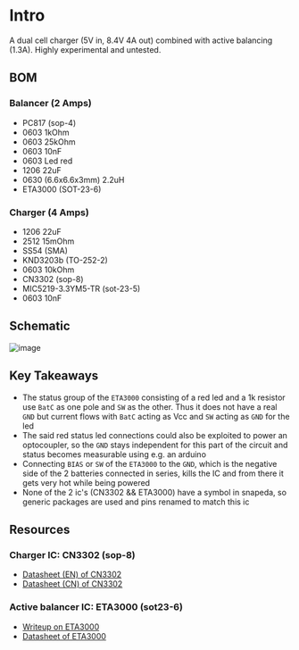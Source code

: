 # Intro

A dual cell charger (5V in, 8.4V 4A out) combined with active balancing (1.3A). Highly experimental and untested.

## BOM

### Balancer (2 Amps)

- PC817 (sop-4)
- 0603 1kOhm
- 0603 25kOhm
- 0603 10nF
- 0603 Led red
- 1206 22uF
- 0630 (6.6x6.6x3mm) 2.2uH
- ETA3000 (SOT-23-6)

### Charger (4 Amps)

- 1206 22uF
- 2512 15mOhm
- SS54 (SMA)
- KND3203b (TO-252-2)
- 0603 10kOhm
- CN3302 (sop-8)
- MIC5219-3.3YM5-TR (sot-23-5)
- 0603 10nF

## Schematic

![image](https://github.com/DoganM95/2S-Charge-Balance-Pcb/assets/38842553/f06351ed-6704-4dbe-b4db-51173ba3fcc0)

## Key Takeaways

- The status group of the `ETA3000` consisting of a red led and a 1k resistor use `BatC` as one pole and `SW` as the other. Thus it does not have a real `GND` but current flows with `BatC` acting as Vcc and `SW` acting as `GND` for the led
- The said red status led connections could also be exploited to power an optocoupler, so the `GND` stays independent for this part of the circuit and status becomes measurable using e.g. an arduino
- Connecting `BIAS` or `SW` of the `ETA3000` to the `GND`, which is the negative side of the 2 batteries connected in series, kills the IC and from there it gets very hot while being powered
- None of the 2 ic's (CN3302 && ETA3000) have a symbol in snapeda, so generic packages are used and pins renamed to match this ic

## Resources

### Charger IC: CN3302 (sop-8)

- [Datasheet (EN) of CN3302](https://github.com/DoganM95/2S-Charge-Balance-Pcb/files/13642784/CN3302.zh-CN.en.pdf)
- [Datasheet (CN) of CN3302](https://jlcpcb.com/partdetail/ShangHai_ConsonanceElec-CN3302/C559039)

### Active balancer IC: ETA3000 (sot23-6)
- [Writeup on ETA3000](https://www.beyondlogic.org/review-li-ion-lipo-lifepo4-lithium-battery-active-equalizer-balancer-energy-transfer-board/)
- [Datasheet of ETA3000](https://github.com/DoganM95/2S-Charge-Balance-Pcb/files/13648156/ETA3000-ETA.pdf)
